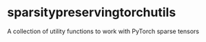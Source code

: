 # sparsitypreservingtorchutils
A collection of utility functions to work with PyTorch sparse tensors
